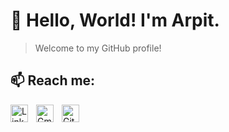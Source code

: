 # 👋 Hello, World! I'm Arpit.
> Welcome to my GitHub profile!

<!-- Social handles -->
## 📫 Reach me:
<a href="https://in.linkedin.com/in/arpit9616" target="_blank">
    <img align="left" alt="LinkedIn" width="28px" style="padding-right: 10px;" src="https://cdn.simpleicons.org/linkedin" />
</a>
<a href="mailto:arpit9616@duck.com" target="_blank">
    <img align="left" alt="Gmail" width="28px" style="padding-right: 10px;" src="https://cdn.simpleicons.org/gmail" />
</a>
<a href="https://github.com/arpit9616" target="_blank">
    <img align="left" alt="GitHub" width="28px" style="padding-right: 10px;" src="https://cdn.simpleicons.org/github" />
</a>
